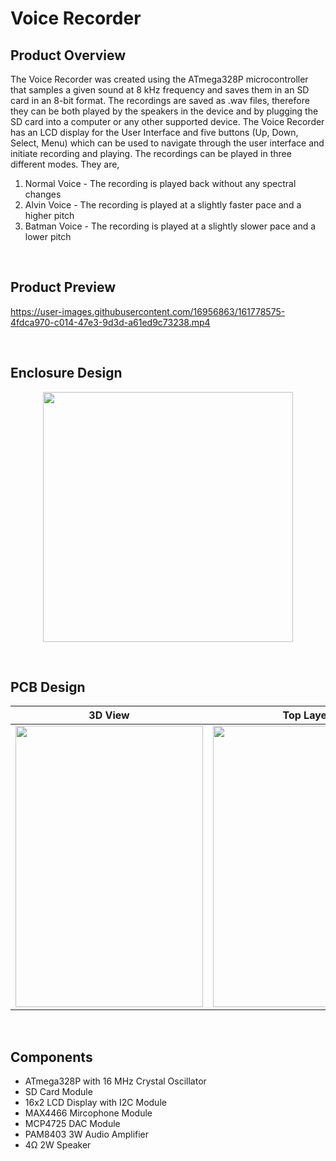 # Voice Recorder

## Product Overview

The Voice Recorder was created using the ATmega328P microcontroller that samples a given sound at 8 kHz frequency and saves them in an SD card in an 8-bit format. The recordings are saved as .wav files, therefore they can be both played by the speakers in the device and by plugging the SD card into a computer or any other supported device. The Voice Recorder has an LCD display for the User Interface and five buttons (Up, Down, Select, Menu) which can be used to navigate through the user interface and initiate recording and playing. The recordings can be played in three different modes. They are,
 
1) Normal Voice - The recording is played back without any spectral changes
2) Alvin Voice - The recording is played at a slightly faster pace and a higher pitch
3) Batman Voice - The recording is played at a slightly slower pace and a lower pitch

<br>

## Product Preview
https://user-images.githubusercontent.com/16956863/161778575-4fdca970-c014-47e3-9d3d-a61ed9c73238.mp4

<br>

## Enclosure Design
<p align="center"><img src="https://user-images.githubusercontent.com/16956863/161778129-7fa4e17f-045b-482a-8bf0-313dc95e12c8.jpeg" width="400" height="400"></p>

<br>

## PCB Design

3D View                    |  Top Layer                | Bottom Layer
:-------------------------:|:-------------------------:|:-------------------------:
<img src="https://user-images.githubusercontent.com/16956863/161779993-4e135e68-3457-47ec-bc12-ed7463440c4b.jpeg" width="300" height="450"> | <img src="https://user-images.githubusercontent.com/16956863/161780456-ea9fc618-a690-4cb2-9c5e-99c8b7a0171b.jpeg" width="300" height="450"> | <img src="https://user-images.githubusercontent.com/16956863/161780442-40b11708-466f-4270-989b-b988bc75d7ac.jpeg" width="300" height="450">

<br>

## Components

- ATmega328P with 16 MHz Crystal Oscillator
- SD Card Module
- 16x2 LCD Display with I2C Module
- MAX4466 Mircophone Module
- MCP4725 DAC Module
- PAM8403 3W Audio Amplifier
- 4Ω 2W Speaker

